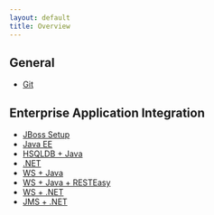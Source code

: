 ```yaml
---
layout: default
title: Overview
---
```


General
-------

* [Git](general/git.html)

Enterprise Application Integration
----------------------------------

* [JBoss Setup](eai/tutorial_jboss_setup.html)
* [Java EE](eai/tutorial_jboss_project.html)
* [HSQLDB + Java](eai/tutorial_db_java.html)
* [.NET](eai/tutorial_net_projects.html)
* [WS + Java](eai/tutorial_ws_java.html)
* [WS + Java + RESTEasy](eai/tutorial_ws_resteasy.html)
* [WS + .NET](eai/tutorial_ws_net.html)
* [JMS + .NET](eai/tutorial_jms_net.html)
